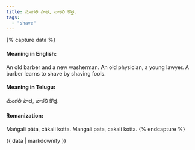 ```yaml
---
title: మంగలి పాత, చాకలి కొత్త.
tags:
  - "shave"
---
```


{% capture data %}
#### Meaning in English:
An old barber and a new washerman.
An old physician, a young lawyer.
A barber learns to shave by shaving fools.

#### Meaning in Telugu:
మంగలి పాత, చాకలి కొత్త.

#### Romanization:
Maṅgali pāta, cākali kotta.
Mangali pata, cakali kotta.
{% endcapture %}

{{ data | markdownify }}

